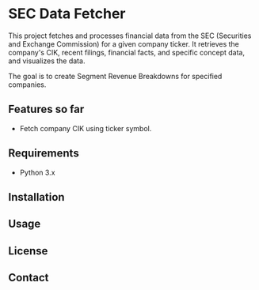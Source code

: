 # SEC Data Fetcher

This project fetches and processes financial data from the SEC (Securities and Exchange Commission) for a given company ticker. It retrieves the company's CIK, recent filings, financial facts, and specific concept data, and visualizes the data.

The goal is to create Segment Revenue Breakdowns for specified companies.

## Features so far

- Fetch company CIK using ticker symbol.

## Requirements

- Python 3.x

## Installation

## Usage

## License

## Contact
